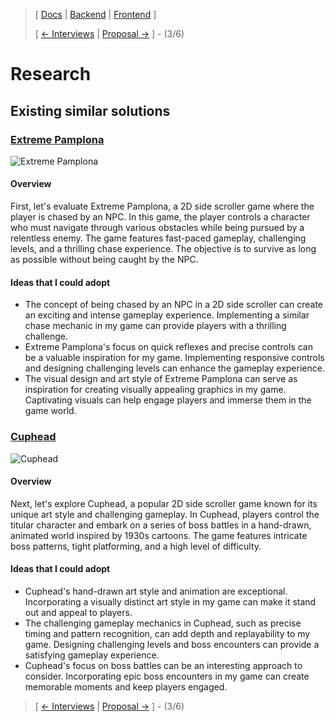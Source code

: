 > [ [Docs](https://github.com/WolfDen133/NEA-Docs/) | [Backend](https://github.com/WolfDen133/NEA-Backend) | [Frontend](https://github.com/WolfDen133/NEA-Frontend) ]
> 
> [ [<- Interviews](Interviews.md)  |  [Proposal ->](Proposal.md) ] - (3/6)

# Research

## Existing similar solutions

### [Extreme Pamplona](https://www.crazygames.com/game/extreme-pamplona)
![Extreme Pamplona](https://i.imgur.com/wEtbH3Q.png)

#### Overview
First, let's evaluate Extreme Pamplona, a 2D side scroller game where the player is chased by an NPC. In this game, the player controls a character who must navigate through various obstacles while being pursued by a relentless enemy. The game features fast-paced gameplay, challenging levels, and a thrilling chase experience. The objective is to survive as long as possible without being caught by the NPC.

#### Ideas that I could adopt
- The concept of being chased by an NPC in a 2D side scroller can create an exciting and intense gameplay experience. Implementing a similar chase mechanic in my game can provide players with a thrilling challenge.
- Extreme Pamplona's focus on quick reflexes and precise controls can be a valuable inspiration for my game. Implementing responsive controls and designing challenging levels can enhance the gameplay experience.
- The visual design and art style of Extreme Pamplona can serve as inspiration for creating visually appealing graphics in my game. Captivating visuals can help engage players and immerse them in the game world.

### [Cuphead](https://en.wikipedia.org/wiki/Cuphead)
![Cuphead](https://i.imgur.com/7nPayu0.png)

#### Overview
Next, let's explore Cuphead, a popular 2D side scroller game known for its unique art style and challenging gameplay. In Cuphead, players control the titular character and embark on a series of boss battles in a hand-drawn, animated world inspired by 1930s cartoons. The game features intricate boss patterns, tight platforming, and a high level of difficulty.

#### Ideas that I could adopt
- Cuphead's hand-drawn art style and animation are exceptional. Incorporating a visually distinct art style in my game can make it stand out and appeal to players.
- The challenging gameplay mechanics in Cuphead, such as precise timing and pattern recognition, can add depth and replayability to my game. Designing challenging levels and boss encounters can provide a satisfying gameplay experience.
- Cuphead's focus on boss battles can be an interesting approach to consider. Incorporating epic boss encounters in my game can create memorable moments and keep players engaged.


> [ [<- Interviews](Interviews.md)  |  [Proposal ->](Proposal.md) ] - (3/6)
